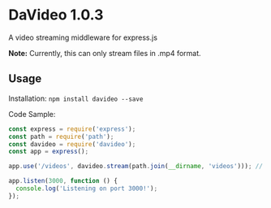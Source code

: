 # DaVideo 1.0.3
A video streaming middleware for express.js

**Note:** Currently, this can only stream files in .mp4 format.

## Usage
Installation: `npm install davideo --save`

Code Sample:
```javascript
const express = require('express');
const path = require('path');
const davideo = require('davideo');
const app = express();

app.use('/videos', davideo.stream(path.join(__dirname, 'videos'))); // Pass the folder with the videos you'd like to stream

app.listen(3000, function () {
  console.log('Listening on port 3000!');
});

```
